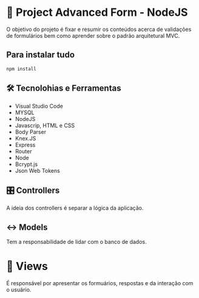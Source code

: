 # 🔮 Project Advanced Form - NodeJS

O objetivo do projeto é fixar e resumir os conteúdos acerca de validações de formulários bem como aprender sobre o padrão arquitetural MVC.

## Para instalar tudo

```text
npm install
```

## 🛠 Tecnolohias e Ferramentas

- Visual Studio Code
- MYSQL
- NodeJS
- Javascrip, HTML e CSS
- Body Parser
- Knex.JS
- Express
- Router
- Node 
- Bcrypt.js
- Json Web Tokens

## 🎛 Controllers

A ideia dos controllers é separar a lógica da aplicação.

## ↔ Models

Tem a responsabilidade de lidar com o banco de dados.

# 👀 Views

É responsável por apresentar os formuários, respostas e da interação com o usuário.

